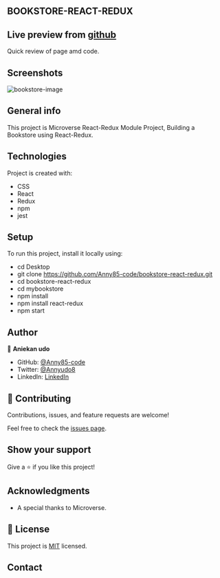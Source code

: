 ## BOOKSTORE-REACT-REDUX

## Live preview from [github](https://anny85-code.github.io/bookstore-react-redux/)

Quick review of page amd code.

## Screenshots

![bookstore-image](https://user-images.githubusercontent.com/87186552/155838471-10cd2180-1e94-4d12-9c4e-a4d5c1bac35f.png)

## General info

This project is Microverse React-Redux Module Project,
Building a Bookstore using React-Redux.

## Technologies

Project is created with:

- CSS
- React
- Redux
- npm
- jest

## Setup

To run this project, install it locally using:

- cd Desktop
- git clone https://github.com/Anny85-code/bookstore-react-redux.git
- cd bookstore-react-redux
- cd mybookstore
- npm install
- npm install react-redux
- npm start

## Author

👤 **Aniekan udo**

- GitHub: [@Anny85-code](https://github.com/Anny85-code)
- Twitter: [@Annyudo8](https://twitter.com/Anny_udo8)
- LinkedIn: [LinkedIn](https://www.linkedin.com/in/aniekan-udo-665b65213/)

## 🤝 Contributing

Contributions, issues, and feature requests are welcome!

Feel free to check the [issues page](https://github.com/Anny85-code/bookstore-react-redux.git36).

## Show your support

Give a ⭐️ if you like this project!

## Acknowledgments

- A special thanks to Microverse.

## 📝 License

This project is [MIT](LICENSE) licensed.

## Contact
